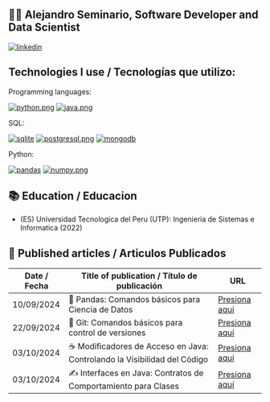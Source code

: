 ## 🧑‍💻 Alejandro Seminario, Software Developer and Data Scientist

[![linkedin](https://i.postimg.cc/8P2pfsYG/linkedin.png)](https://www.linkedin.com/in/alejandrovalentinoseminariomedina)

## Technologies I use / Tecnologías que utilizo:

Programming languages:

[![python.png](https://i.postimg.cc/fyMWLPq9/python.png)](https://postimg.cc/WFfcY5vN)
[![java.png](https://i.postimg.cc/GtbM5P9R/java.png)](https://postimg.cc/TLHqyDrN)

SQL:

[![sqlite](https://i.postimg.cc/Qd3XqmLt/sqlite-2.png)](https://postimg.cc/xc6DfK1D)
[![postgresql.png](https://i.postimg.cc/xdKSzRzy/postgresqp.png)]()
[![mongodb](https://i.postimg.cc/htQ0MZMx/mongodb-2.png)](https://postimg.cc/RW9fZRkV)

Python:

[![pandas](https://i.postimg.cc/x18v8xBh/Pandas-1.png)](https://github.com/seminarioA/pandas)
[![numpy.png](https://i.postimg.cc/YCTW9p6L/numpy.png)](https://postimg.cc/21F69NXC)

## 📚 Education / Educacion
- (ES) Universidad Tecnologica del Peru (UTP): Ingenieria de Sistemas e Informatica (2022)

## 📄 Published articles / Articulos Publicados
| Date / Fecha| Title of publication / Título de publicación | URL |
|------------|----------------------------------------------------|-----------|
| 10/09/2024 | 🐼 Pandas: Comandos básicos para Ciencia de Datos  | [Presiona aquí][PCBCD] |
| 22/09/2024 | 🦭 Git: Comandos básicos para control de versiones | [Presiona aquí][GCBCV]   |
| 03/10/2024 | ☕ Modificadores de Acceso en Java: Controlando la Visibilidad del Código | [Presiona aquí][MAJCVC] |
| 03/10/2024 | ✍️ Interfaces en Java: Contratos de Comportamiento para Clases | [Presiona aquí][IJCCC] |


[PCBCD]:https://medium.com/@alejandroseminario/pandas-para-ciencia-de-datos-6289c31f8ff3
[GCBCV]:https://medium.com/@alejandroseminario/git-comandos-básicos-para-control-de-versiones-45ec578a6a3c
[MAJCVC]:https://medium.com/@alejandroseminario/modificadores-de-acceso-en-java-controlando-la-visibilidad-del-código-cc0346ff511d
[IJCCC]:https://medium.com/@alejandroseminario/️-interfaces-en-java-contratos-de-comportamiento-para-clases-50ff38af9b43
